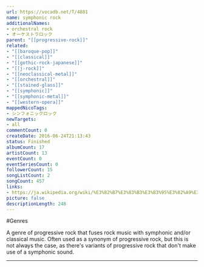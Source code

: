 ```yaml
---
url: https://vocadb.net/T/4881
name: symphonic rock
additionalNames: 
- orchestral rock
- オーケストラロック
parent: "[[progressive-rock]]"
related:
- "[[baroque-pop]]"
- "[[classical]]"
- "[[gothic-rock-japanese]]"
- "[[j-rock]]"
- "[[neoclassical-metal]]"
- "[[orchestral]]"
- "[[stained-glass]]"
- "[[symphonic]]"
- "[[symphonic-metal]]"
- "[[western-opera]]"
mappedNicoTags:
- シンフォニックロック
newTargets:
- all
commentCount: 0
createDate: 2016-06-24T21:13:43
status: Finished
albumCount: 17
artistCount: 13
eventCount: 0
eventSeriesCount: 0
followerCount: 15
songListCount: 2
songCount: 457
links: 
- https://ja.wikipedia.org/wiki/%E3%82%B7%E3%83%B3%E3%83%95%E3%82%A9%E3%83%8B%E3%83%83%E3%82%AF%E3%83%BB%E3%83%AD%E3%83%83%E3%82%AF
picture: false
descriptionLength: 248
---
```


#Genres

A genre of progressive rock that fuses rock music with symphonic and/or classical music. Often used as a synonym of progressive rock, but this is not always the case, as there's variants of progressive rock that don't make use of a symphonic sound.

---

